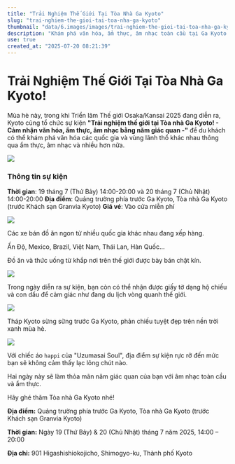 ```yaml
---
title: "Trải Nghiệm Thế Giới Tại Tòa Nhà Ga Kyoto"
slug: "trai-nghiem-the-gioi-tai-toa-nha-ga-kyoto"
thumbnail: "data/6.images/images/trai-nghiem-the-gioi-tai-toa-nha-ga-kyoto.webp"
description: "Khám phá văn hóa, ẩm thực, âm nhạc toàn cầu tại Ga Kyoto."
use: true
created_at: "2025-07-20 08:21:39"
---
```


# Trải Nghiệm Thế Giới Tại Tòa Nhà Ga Kyoto!

Mùa hè này, trong khi Triển lãm Thế giới Osaka/Kansai 2025 đang diễn ra, Kyoto cũng tổ chức sự kiện **"Trải nghiệm thế giới tại Tòa nhà Ga Kyoto! - Cảm nhận văn hóa, ẩm thực, âm nhạc bằng năm giác quan -"** để du khách có thể khám phá văn hóa các quốc gia và vùng lãnh thổ khác nhau thông qua ẩm thực, âm nhạc và nhiều hơn nữa.

![](/images/image-1752929356647.webp)

### Thông tin sự kiện
**Thời gian**: 19 tháng 7 (Thứ Bảy) 14:00-20:00 và 20 tháng 7 (Chủ Nhật) 14:00-20:00
**Địa điểm**: Quảng trường phía trước Ga Kyoto, Tòa nhà Ga Kyoto (trước Khách sạn Granvia Kyoto)
**Giá vé**: Vào cửa miễn phí

![](/images/image-1752929073272.webp)

Các xe bán đồ ăn ngon từ nhiều quốc gia khác nhau đang xếp hàng.

Ấn Độ, Mexico, Brazil, Việt Nam, Thái Lan, Hàn Quốc...

Đồ ăn và thức uống từ khắp nơi trên thế giới được bày bán chật kín.

![](/images/image-1752929232333.webp)

Trong ngày diễn ra sự kiện, bạn còn có thể nhận được giấy tờ dạng hộ chiếu và con dấu để cảm giác như đang du lịch vòng quanh thế giới.

![](/images/image-1752929374525.webp)

Tháp Kyoto sừng sững trước Ga Kyoto, phản chiếu tuyệt đẹp trên nền trời xanh mùa hè.

![](/images/image-1752929412059.webp)

Với chiếc áo `happi` của "Uzumasai Soul", địa điểm sự kiện rực rỡ đến mức bạn sẽ không cảm thấy lạc lõng chút nào.

Hai ngày này sẽ làm thỏa mãn năm giác quan của bạn với âm nhạc toàn cầu và ẩm thực.

Hãy ghé thăm Tòa nhà Ga Kyoto nhé!

**Địa điểm:** Quảng trường phía trước Ga Kyoto, Tòa nhà Ga Kyoto (trước Khách sạn Granvia Kyoto)

**Thời gian:** Ngày 19 (Thứ Bảy) & 20 (Chủ Nhật) tháng 7 năm 2025, 14:00 – 20:00

**Địa chỉ:** 901 Higashishiokojicho, Shimogyo-ku, Thành phố Kyoto